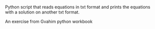 Python script that reads equations in txt format and prints the equations with a solution on another txt format.

An exercise from Gvahim python workbook
